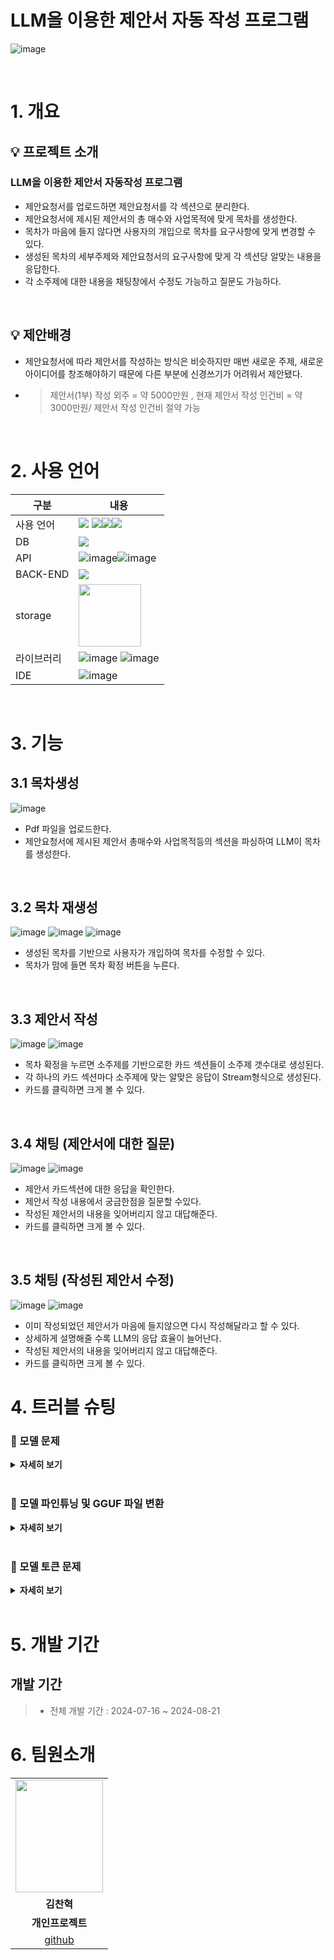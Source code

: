 # LLM을 이용한 제안서 자동 작성 프로그램
![image](https://github.com/user-attachments/assets/9afed112-6acd-4168-8e87-3c7e9774bc13)
>

</br>

# 1. 개요
## 💡 프로젝트 소개
### LLM을 이용한 제안서 자동작성 프로그램
  - 제안요청서를 업로드하면 제안요청서를 각 섹션으로 분리한다.
  - 제안요청서에 제시된 제안서의 총 매수와 사업목적에 맞게 목차를 생성한다.
  - 목차가 마음에 들지 않다면 사용자의 개입으로 목차를 요구사항에 맞게 변경할 수 있다.
  - 생성된 목차의 세부주제와 제안요청서의 요구사항에 맞게 각 섹션당 알맞는 내용을 응답한다.
  - 각 소주제에 대한 내용을 채팅창에서 수정도 가능하고 질문도 가능하다.

</br>

## 💡 제안배경
- 제안요청서에 따라 제안서를 작성하는 방식은 비슷하지만 매번 새로운 주제, 새로운 아이디어를 창조해야하기 때문에 다른 부분에 신경쓰기가 어려워서 제안됐다.

- > 제안서(1부) 작성 외주 = 약 5000만원 , 현재 제안서 작성 인건비 = 약 3000만원/ 제안서 작성 인건비 절약 가능
  
</br>

# 2. 사용 언어
| 구분         | 내용               |
|--------------|-------------------|
| 사용 언어    | <img src="https://img.shields.io/badge/Python-F80000?style=for-the-badge&logo=python&logoColor=white"> <img src="https://img.shields.io/badge/HTML-239120?style=for-the-badge&logo=html5&logoColor=black" /><img src="https://img.shields.io/badge/Javascript-239120?style=for-the-badge&logo=Javascript&logoColor=white" /><img src="https://img.shields.io/badge/CSS3-239120?style=for-the-badge&logo=CSS3&logoColor=white" />|
| DB  | <img src="https://img.shields.io/badge/Chroma-F80000?style=for-the-badge&logo=chroma&logoColor=black" />|
| API |![image](https://github.com/user-attachments/assets/1d019b72-a680-46db-9a93-4c8ce99ff338)![image](https://github.com/user-attachments/assets/49900c24-368e-41f1-98fd-fa86924a8706)
| BACK-END  |  <img src="https://img.shields.io/badge/Python-F80000?style=for-the-badge&logo=python&logoColor=white">|
| storage   | <img src="https://techrecipe.co.kr/wp-content/uploads/2020/08/200824_Google-Drive_001.jpg" width="100">|
| 라이브러리| ![image](https://github.com/user-attachments/assets/2c480a08-4b8c-4bfc-8ca4-839fa7014d80) ![image](https://github.com/user-attachments/assets/28c337d6-69cc-458f-89fe-093a1bd92037)|
| IDE   | ![image](https://github.com/user-attachments/assets/768ad5f8-acb4-4361-86a8-cb760f0fcd92)


</br>

# 3. 기능



## 3.1 목차생성
![image](https://github.com/user-attachments/assets/1a8b6d95-3992-4652-ab87-27336c9426da)


- Pdf 파일을 업로드한다.
- 제안요청서에 제시된 제안서 총매수와 사업목적등의 섹션을 파싱하여 LLM이 목차를 생성한다.

</br>

## 3.2 목차 재생성

![image](https://github.com/user-attachments/assets/78b439f8-f12d-4bef-b158-90fce9f77b6e)
![image](https://github.com/user-attachments/assets/399634bf-24ae-4840-ba79-f97b38040b57)
![image](https://github.com/user-attachments/assets/fc9d30d9-4245-4588-9601-cdbb90d24c36)



- 생성된 목차를 기반으로 사용자가 개입하여 목차를 수정할 수 있다.
- 목차가 맘에 들면 목차 확정 버튼을 누른다.


</br>

## 3.3 제안서 작성

![image](https://github.com/user-attachments/assets/e25bac54-1881-483c-8834-5de6c71e201b)
![image](https://github.com/user-attachments/assets/13bf1680-1ca4-4f34-bda2-3dbe3fc26108)





  - 목차 확정을 누르면 소주제를 기반으로한 카드 섹션들이 소주제 갯수대로 생성된다.
  - 각 하나의 카드 섹션마다 소주제에 맞는 알맞은 응답이 Stream형식으로 생성된다.
  - 카드를 클릭하면 크게 볼 수 있다.

</br>

## 3.4 채팅 (제안서에 대한 질문)
![image](https://github.com/user-attachments/assets/03417fe0-828b-4bb3-aa5d-131970fca39f)
![image](https://github.com/user-attachments/assets/0073ea48-b37a-4192-8760-e4ec3e8c57f1)





  - 제안서 카드섹션에 대한 응답을 확인한다.
  - 제안서 작성 내용에서 궁금한점을 질문할 수있다.
  - 작성된 제안서의 내용을 잊어버리지 않고 대답해준다.
  - 카드를 클릭하면 크게 볼 수 있다.

</br>

## 3.5 채팅 (작성된 제안서 수정)

![image](https://github.com/user-attachments/assets/4c7dd65c-2377-4e3a-8db4-00301d36f958)
![image](https://github.com/user-attachments/assets/4c7ffc0c-681a-4a18-aff9-b33bad22e973)



  - 이미 작성되었던 제안서가 마음에 들지않으면 다시 작성해달라고 할 수 있다.
  - 상세하게 설명해줄 수록 LLM의 응답 효율이 늘어난다.
  - 작성된 제안서의 내용을 잊어버리지 않고 대답해준다.
  - 카드를 클릭하면 크게 볼 수 있다.


</details>

# 4. 트러블 슈팅
### 📍 모델 문제

<details>
<summary><b> 자세히 보기</b></summary>
  
#### 문제 상황
  - 오픈소스 모델(Llama3) 의 응답이 느리고 기대에 미치지 못함.

#### 해결 시도
  - 모델 파인튜닝, 퓨샷 학습, 벡터데이터베이스 RAG 등 다양한 에이전트를 붙혀놔도 성능이 썩 좋지않았다.

#### 해결 방안
  - 클로드 API 사용

</details>

</br>

### 📍 모델 파인튜닝 및 GGUF 파일 변환

<details>
<summary><b> 자세히 보기</b></summary>

#### 문제 상황
  - LLM 모델들이 대부분 용량이 어마어마해서 파인튜닝 시 GPU가 터짐. 

#### 해결 시도
  - unsloth 사용 -> unsloth를 사용할 수 있는 모델들이 정해져있어서 내가 사용하는 모델에는 적용 불가
  - 모델 양자화 -> 양자화와 LoRA를 사용해 학습후 GGUF 변환 하기전 양자화 하기전 모델과 병합후 GGUF파일변환 후 다시 양자화 

#### 해결 방안
  - 모델 양자화 -> 양자화와 LoRA를 사용해 학습후 GGUF 변환 하기전 양자화 하기전 모델과 병합후 GGUF파일변환 후 다시 양자화 


</details>

</br>


### 📍 모델 토큰 문제

<details>
<summary><b> 자세히 보기</b></summary>

#### 문제 상황
  - 각 모델의 입, 출력 토큰에 제한이 있어서 긴 제안요청서를 업로드하여도 제대로된 응답이 나오지 않았다.

#### 해결 시도
  - 파일 업로드 시 제안요청서를 세부 섹션별로 파싱 하고 제안서 작성시 모델의 입력 토큰을 초과하지 않게 목차의 소주제별로 응답 분리 

#### 해결 방안
  - 제안요청서를 각 섹션별로 파싱 하여 입력 토큰을 줄였고, 응답을 각 소주제섹션에 맞는 응답으로 구현하여 출력 토큰도 해결되었다


</details>

</br>



# 5. 개발 기간
## 개발 기간
> - 전체 개발 기간 : 2024-07-16 ~ 2024-08-21

# 6. 팀원소개

<table>
  <tr>
    <td align="center"><img src="https://github.com/KIMGUUNI/A_EyeF/assets/118683437/278b105e-c98e-4238-a8b3-0a6a54cd0908" width="140" height="180" /></td>

  </tr>
  <tr>
    <td align="center"><strong>김찬혁</strong></td>
  </tr>
  <tr>
    <td align="center"><b>개인프로젝트</b></td>
  </tr>
  <tr>
    <td align="center"><a href="https://github.com/chanhyuckkim" target='_blank'>github</a></td>
  </tr>
</table>

</br>

